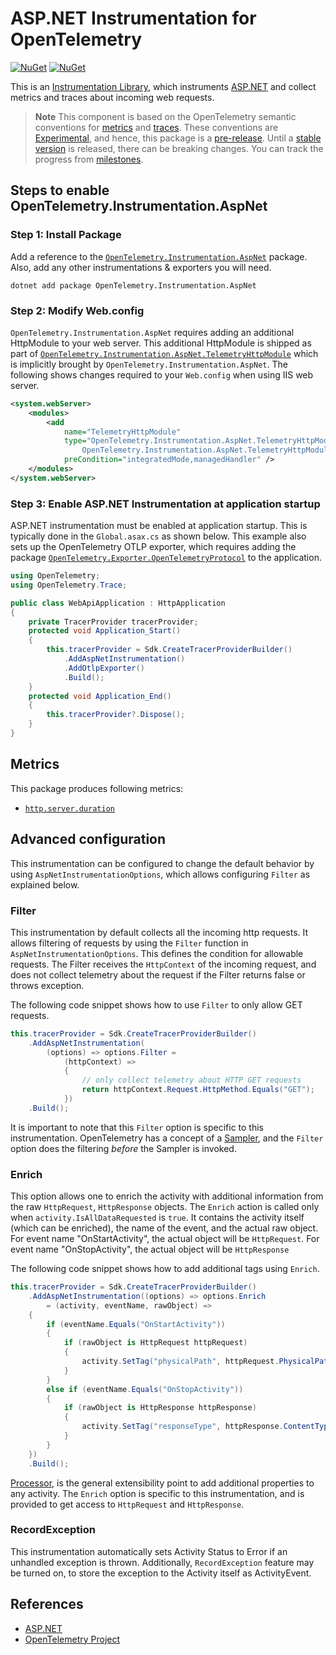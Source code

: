 # ASP.NET Instrumentation for OpenTelemetry

[![NuGet](https://img.shields.io/nuget/v/OpenTelemetry.Instrumentation.AspNet.svg)](https://www.nuget.org/packages/OpenTelemetry.Instrumentation.AspNet)
[![NuGet](https://img.shields.io/nuget/dt/OpenTelemetry.Instrumentation.AspNet.svg)](https://www.nuget.org/packages/OpenTelemetry.Instrumentation.AspNet)

This is an [Instrumentation
Library](https://github.com/open-telemetry/opentelemetry-specification/blob/main/specification/glossary.md#instrumentation-library),
which instruments [ASP.NET](https://docs.microsoft.com/aspnet/overview) and
collect metrics and traces about incoming web requests.

> **Note**
> This component is based on the OpenTelemetry semantic conventions for
[metrics](https://github.com/open-telemetry/opentelemetry-specification/tree/main/specification/metrics/semantic_conventions)
and
[traces](https://github.com/open-telemetry/opentelemetry-specification/tree/main/specification/trace/semantic_conventions).
These conventions are
[Experimental](https://github.com/open-telemetry/opentelemetry-specification/blob/main/specification/document-status.md),
and hence, this package is a [pre-release](https://github.com/open-telemetry/opentelemetry-dotnet/blob/main/VERSIONING.md#pre-releases).
Until a [stable
version](https://github.com/open-telemetry/opentelemetry-specification/blob/main/specification/telemetry-stability.md)
is released, there can be breaking changes. You can track the progress from
[milestones](https://github.com/open-telemetry/opentelemetry-dotnet/milestone/23).

## Steps to enable OpenTelemetry.Instrumentation.AspNet

### Step 1: Install Package

Add a reference to the
[`OpenTelemetry.Instrumentation.AspNet`](https://www.nuget.org/packages/opentelemetry.instrumentation.aspnet)
package. Also, add any other instrumentations & exporters you will need.

```shell
dotnet add package OpenTelemetry.Instrumentation.AspNet
```

### Step 2: Modify Web.config

`OpenTelemetry.Instrumentation.AspNet` requires adding an additional HttpModule
to your web server. This additional HttpModule is shipped as part of
[`OpenTelemetry.Instrumentation.AspNet.TelemetryHttpModule`](https://www.nuget.org/packages/OpenTelemetry.Instrumentation.AspNet.TelemetryHttpModule/)
which is implicitly brought by `OpenTelemetry.Instrumentation.AspNet`. The
following shows changes required to your `Web.config` when using IIS web server.

```xml
<system.webServer>
    <modules>
        <add
            name="TelemetryHttpModule"
            type="OpenTelemetry.Instrumentation.AspNet.TelemetryHttpModule,
                OpenTelemetry.Instrumentation.AspNet.TelemetryHttpModule"
            preCondition="integratedMode,managedHandler" />
    </modules>
</system.webServer>
```

### Step 3: Enable ASP.NET Instrumentation at application startup

ASP.NET instrumentation must be enabled at application startup. This is
typically done in the `Global.asax.cs` as shown below. This example also sets up
the OpenTelemetry OTLP exporter, which requires adding the package
[`OpenTelemetry.Exporter.OpenTelemetryProtocol`](https://github.com/open-telemetry/opentelemetry-dotnet/blob/main/src/OpenTelemetry.Exporter.OpenTelemetryProtocol/README.md)
to the application.

```csharp
using OpenTelemetry;
using OpenTelemetry.Trace;

public class WebApiApplication : HttpApplication
{
    private TracerProvider tracerProvider;
    protected void Application_Start()
    {
        this.tracerProvider = Sdk.CreateTracerProviderBuilder()
            .AddAspNetInstrumentation()
            .AddOtlpExporter()
            .Build();
    }
    protected void Application_End()
    {
        this.tracerProvider?.Dispose();
    }
}
```

## Metrics

This package produces following metrics:

* [`http.server.duration`](https://github.com/open-telemetry/opentelemetry-specification/blob/main/specification/metrics/semantic_conventions/http-metrics.md#metric-httpserverduration)

## Advanced configuration

This instrumentation can be configured to change the default behavior by using
`AspNetInstrumentationOptions`, which allows configuring `Filter` as explained
below.

### Filter

This instrumentation by default collects all the incoming http requests. It
allows filtering of requests by using the `Filter` function in
`AspNetInstrumentationOptions`. This defines the condition for allowable
requests. The Filter receives the `HttpContext` of the incoming request, and
does not collect telemetry about the request if the Filter returns false or
throws exception.

The following code snippet shows how to use `Filter` to only allow GET requests.

```csharp
this.tracerProvider = Sdk.CreateTracerProviderBuilder()
    .AddAspNetInstrumentation(
        (options) => options.Filter =
            (httpContext) =>
            {
                // only collect telemetry about HTTP GET requests
                return httpContext.Request.HttpMethod.Equals("GET");
            })
    .Build();
```

It is important to note that this `Filter` option is specific to this
instrumentation. OpenTelemetry has a concept of a
[Sampler](https://github.com/open-telemetry/opentelemetry-specification/blob/main/specification/trace/sdk.md#sampling),
and the `Filter` option does the filtering *before* the Sampler is invoked.

### Enrich

This option allows one to enrich the activity with additional information from
the raw `HttpRequest`, `HttpResponse` objects. The `Enrich` action is called
only when `activity.IsAllDataRequested` is `true`. It contains the activity
itself (which can be enriched), the name of the event, and the actual raw
object. For event name "OnStartActivity", the actual object will be
`HttpRequest`. For event name "OnStopActivity", the actual object will be
`HttpResponse`

The following code snippet shows how to add additional tags using `Enrich`.

```csharp
this.tracerProvider = Sdk.CreateTracerProviderBuilder()
    .AddAspNetInstrumentation((options) => options.Enrich
        = (activity, eventName, rawObject) =>
    {
        if (eventName.Equals("OnStartActivity"))
        {
            if (rawObject is HttpRequest httpRequest)
            {
                activity.SetTag("physicalPath", httpRequest.PhysicalPath);
            }
        }
        else if (eventName.Equals("OnStopActivity"))
        {
            if (rawObject is HttpResponse httpResponse)
            {
                activity.SetTag("responseType", httpResponse.ContentType);
            }
        }
    })
    .Build();
```

[Processor](https://github.com/open-telemetry/opentelemetry-dotnet/blob/main/docs/trace/extending-the-sdk/README.md#processor),
is the general extensibility point to add additional properties to any activity.
The `Enrich` option is specific to this instrumentation, and is provided to get
access to `HttpRequest` and `HttpResponse`.

### RecordException

This instrumentation automatically sets Activity Status to Error if an unhandled
exception is thrown. Additionally, `RecordException` feature may be turned on,
to store the exception to the Activity itself as ActivityEvent.

## References

* [ASP.NET](https://dotnet.microsoft.com/apps/aspnet)
* [OpenTelemetry Project](https://opentelemetry.io/)
